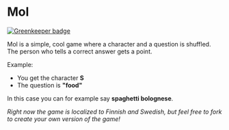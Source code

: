 # Mol

[![Greenkeeper badge](https://badges.greenkeeper.io/Tutrox/Mol.svg)](https://greenkeeper.io/)

Mol is a simple, cool game where a character and a question is shuffled. The person who tells a correct answer gets a point.

Example:

- You get the character **S**
- The question is **"food"**

In this case you can for example say **spaghetti bolognese**.

*Right now the game is localized to Finnish and Swedish, but feel free to fork to create your own version of the game!*
